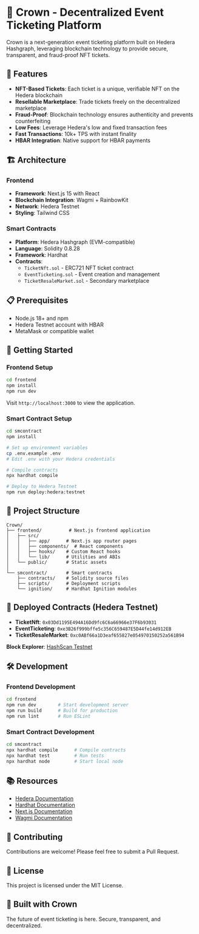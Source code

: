 # 👑 Crown - Decentralized Event Ticketing Platform

Crown is a next-generation event ticketing platform built on Hedera Hashgraph, leveraging blockchain technology to provide secure, transparent, and fraud-proof NFT tickets.

## 🌟 Features

- **NFT-Based Tickets**: Each ticket is a unique, verifiable NFT on the Hedera blockchain
- **Resellable Marketplace**: Trade tickets freely on the decentralized marketplace
- **Fraud-Proof**: Blockchain technology ensures authenticity and prevents counterfeiting
- **Low Fees**: Leverage Hedera's low and fixed transaction fees
- **Fast Transactions**: 10k+ TPS with instant finality
- **HBAR Integration**: Native support for HBAR payments

## 🏗️ Architecture

### Frontend
- **Framework**: Next.js 15 with React
- **Blockchain Integration**: Wagmi + RainbowKit
- **Network**: Hedera Testnet
- **Styling**: Tailwind CSS

### Smart Contracts
- **Platform**: Hedera Hashgraph (EVM-compatible)
- **Language**: Solidity 0.8.28
- **Framework**: Hardhat
- **Contracts**:
  - `TicketNft.sol` - ERC721 NFT ticket contract
  - `EventTicketing.sol` - Event creation and management
  - `TicketResaleMarket.sol` - Secondary marketplace

## 📋 Prerequisites

- Node.js 18+ and npm
- Hedera Testnet account with HBAR
- MetaMask or compatible wallet

## 🚀 Getting Started

### Frontend Setup

```bash
cd frontend
npm install
npm run dev
```

Visit `http://localhost:3000` to view the application.

### Smart Contract Setup

```bash
cd smcontract
npm install

# Set up environment variables
cp .env.example .env
# Edit .env with your Hedera credentials

# Compile contracts
npx hardhat compile

# Deploy to Hedera Testnet
npm run deploy:hedera:testnet
```

## 📁 Project Structure

```
Crown/
├── frontend/          # Next.js frontend application
│   ├── src/
│   │   ├── app/      # Next.js app router pages
│   │   ├── components/  # React components
│   │   ├── hooks/    # Custom React hooks
│   │   └── lib/      # Utilities and ABIs
│   └── public/       # Static assets
│
└── smcontract/       # Smart contracts
    ├── contracts/    # Solidity source files
    ├── scripts/      # Deployment scripts
    └── ignition/     # Hardhat Ignition modules
```

## 🔗 Deployed Contracts (Hedera Testnet)

- **TicketNft**: `0x03Dd1195E494A16Dd9fc6C6a66966e37F6b93031`
- **EventTicketing**: `0xe3B26f999bffe5c356C659487E5D44fe14d912EB`
- **TicketResaleMarket**: `0xc0ABf66a1D3eaf655827e054970150252a561B94`

**Block Explorer**: [HashScan Testnet](https://hashscan.io/testnet)

## 🛠️ Development

### Frontend Development
```bash
cd frontend
npm run dev        # Start development server
npm run build      # Build for production
npm run lint       # Run ESLint
```

### Smart Contract Development
```bash
cd smcontract
npx hardhat compile      # Compile contracts
npx hardhat test         # Run tests
npx hardhat node         # Start local node
```

## 📚 Resources

- [Hedera Documentation](https://docs.hedera.com/hedera)
- [Hardhat Documentation](https://hardhat.org/docs)
- [Next.js Documentation](https://nextjs.org/docs)
- [Wagmi Documentation](https://wagmi.sh)

## 🤝 Contributing

Contributions are welcome! Please feel free to submit a Pull Request.

## 📝 License

This project is licensed under the MIT License.

## 👑 Built with Crown

The future of event ticketing is here. Secure, transparent, and decentralized.

